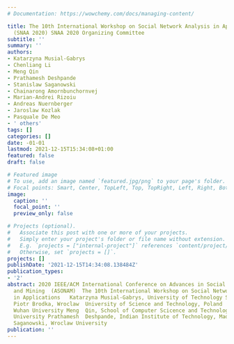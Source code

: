 ```yaml
---
# Documentation: https://wowchemy.com/docs/managing-content/

title: The 10th International Workshop on Social Network Analysis in Applications
  (SNAA 2020) SNAA 2020 Organizing Committee
subtitle: ''
summary: ''
authors:
- Katarzyna Musial-Gabrys
- Chenliang Li
- Meng Qin
- Prathamesh Deshpande
- Stanislaw Saganowski
- Chainarong Amornbunchornvej
- Marian-Andrei Rizoiu
- Andreas Nuernberger
- Jaroslaw Kozlak
- Pasquale De Meo
- ' others'
tags: []
categories: []
date: -01-01
lastmod: 2021-12-15T15:34:08+01:00
featured: false
draft: false

# Featured image
# To use, add an image named `featured.jpg/png` to your page's folder.
# Focal points: Smart, Center, TopLeft, Top, TopRight, Left, Right, BottomLeft, Bottom, BottomRight.
image:
  caption: ''
  focal_point: ''
  preview_only: false

# Projects (optional).
#   Associate this post with one or more of your projects.
#   Simply enter your project's folder or file name without extension.
#   E.g. `projects = ["internal-project"]` references `content/project/deep-learning/index.md`.
#   Otherwise, set `projects = []`.
projects: []
publishDate: '2021-12-15T14:34:08.138484Z'
publication_types:
- '2'
abstract: 2020 IEEE/ACM International Conference on Advances in Social Networks Analysis
  and Mining  (ASONAM)  The 10th International Workshop on Social Network Analysis
  in Applications   Katarzyna Musial-Gabrys, University of Technology Sydney, Australia
  Piotr Brodka, Wroclaw  University of Science and Technology, Poland  Chenliang Li,
  Wuhan University Meng  Qin, School of Computer Scicence and Technology, Tianjin
  University Prathamesh  Deshpande, Indian Institute of Technology, Madras Stanislaw
  Saganowski, Wroclaw University
publication: ''
---
```

